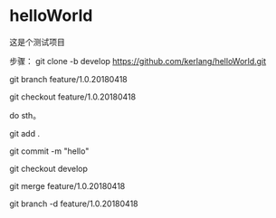 # helloWorld
这是个测试项目

步骤：
  git clone -b  develop https://github.com/kerlang/helloWorld.git 
  
  git branch feature/1.0.20180418
  
  git checkout feature/1.0.20180418
  
  do sth。
  
  git add .
  
  git commit -m "hello"
  
  git checkout develop
  
  git merge feature/1.0.20180418
  
  git branch -d feature/1.0.20180418
